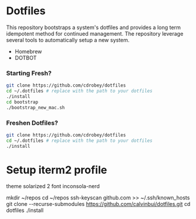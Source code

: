 Dotfiles
========
This repository bootstraps a system's dotfiles and provides a long term idempotent method for continued 
management.  The repository leverage several tools to automatically setup a new system.

* Homebrew 
* DOTBOT

### Starting Fresh?

```bash
git clone https://github.com/cdrobey/dotfiles
cd ~/.dotfiles # replace with the path to your dotfiles
./install
cd bootstrap
./bootstrap_new_mac.sh
````

### Freshen Dotfiles?

````bash
git clone https://github.com/cdrobey/dotfiles
cd ~/.dotfiles # replace with the path to your dotfiles
./install
````

# Setup iterm2  profile
theme solarized 2
font inconsola-nerd


[PyPI]: https://pypi.org/project/dotbot/
[init-dotfiles]: https://github.com/Vaelatern/init-dotfiles
[dotfiles-template]: https://github.com/anishathalye/dotfiles_template
[inspiration]: https://github.com/anishathalye/dotbot/wiki/Users
[managing-dotfiles-post]: http://www.anishathalye.com/2014/08/03/managing-your-dotfiles/
[json-equivalent]: https://gist.github.com/anishathalye/84bd6ba1dbe936e05141e07ec45f5fd4
[json2yaml]: https://www.json2yaml.com/
[wiki]: https://github.com/anishathalye/dotbot/wiki
[contributing]: CONTRIBUTING.md
[license]: LICENSE.md

mkdir ~/repos
cd ~/repos
ssh-keyscan github.com >> ~/.ssh/known_hosts
git clone --recurse-submodules https://github.com/calvinbui/dotfiles.git
cd dotfiles
./install
